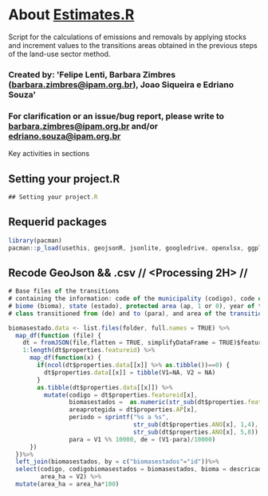 # About [Estimates.R](https://github.com/souza-eab/SEEG_BR/blob/main/2._Estimates/Estimates_v0.R)

Script for the calculations of emissions and removals by applying stocks and increment values to the transitions areas obtained in the previous steps of the land-use sector method.

### Created by: 'Felipe Lenti, Barbara Zimbres (barbara.zimbres@ipam.org.br), Joao Siqueira e Edriano Souza'
### For clarification or an issue/bug report, please write to barbara.zimbres@ipam.org.br and/or edriano.souza@ipam.org.br
Key activities in sections

## Setting your project.R 
```javascript
## Setting your project.R 
```

## Requerid packages
```javascript
library(pacman)
pacman::p_load(usethis, geojsonR, jsonlite, googledrive, openxlsx, ggplot2, tidyverse, tidyr, dplyr, rlang)
``` 
## Recode GeoJson && .csv // <Processing 2H> //
```javascript
# Base files of the transitions
# containing the information: code of the municipality (codigo), code of the biome/state (codigobiomasestados),
# biome (bioma), state (estado), protected area (ap, 1 or 0), year of the transition (periodo),
# class transitioned from (de) and to (para), and area of the transition (area_ha, in hectares)

biomasestado.data <- list.files(folder, full.names = TRUE) %>%
  map_df(function (file) {
    dt = fromJSON(file,flatten = TRUE, simplifyDataFrame = TRUE)$features
    1:length(dt$properties.featureid) %>% 
      map_df(function(x) {
        if(ncol(dt$properties.data[[x]] %>% as.tibble())==0) {
          dt$properties.data[[x]] = tibble(V1=NA, V2 = NA)
        }
        as.tibble(dt$properties.data[[x]]) %>%
          mutate(codigo = dt$properties.featureid[x],
                 biomasestados =  as.numeric(str_sub(dt$properties.featureid[x],1,3)),
                 areaprotegida = dt$properties.AP[x],
                 periodo = sprintf("%s a %s", 
                                   str_sub(dt$properties.ANO[x], 1,4), 
                                   str_sub(dt$properties.ANO[x], 5,8)),
                 para = V1 %% 10000, de = (V1-para)/10000)
      })
  })%>% 
  left_join(biomasestados, by = c("biomasestados"="id"))%>%
  select(codigo, codigobiomasestados = biomasestados, bioma = descricaobiomas, estado = descricaoestados, ap=areaprotegida, periodo, de, para, 
         area_ha = V2) %>%
  mutate(area_ha = area_ha*100)
```
